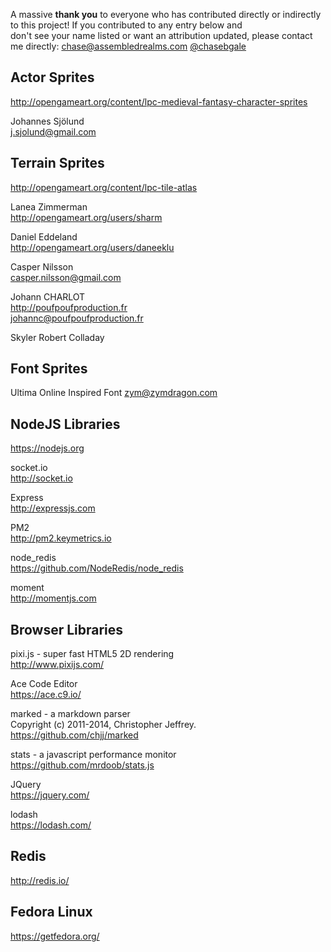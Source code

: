 A massive **thank you** to everyone who has contributed directly or indirectly to this project! If you contributed to any entry below and  
don't see your name listed or want an attribution updated, please contact me directly: [chase@assembledrealms.com](mailto:chase@assembledrealms.com) [@chasebgale](https://twitter.com/chasebgale)  

Actor Sprites
--------
http://opengameart.org/content/lpc-medieval-fantasy-character-sprites  

Johannes Sjölund  
j.sjolund@gmail.com  

Terrain Sprites
--------
http://opengameart.org/content/lpc-tile-atlas

Lanea Zimmerman  
http://opengameart.org/users/sharm  

Daniel Eddeland  
http://opengameart.org/users/daneeklu 

Casper Nilsson  
casper.nilsson@gmail.com  

Johann CHARLOT  
http://poufpoufproduction.fr  
johannc@poufpoufproduction.fr

Skyler Robert Colladay   

Font Sprites
--------
Ultima Online Inspired Font
zym@zymdragon.com 

NodeJS Libraries
--------
https://nodejs.org  

socket.io  
http://socket.io  

Express  
http://expressjs.com  

PM2  
http://pm2.keymetrics.io  

node_redis   
https://github.com/NodeRedis/node_redis  

moment  
http://momentjs.com  

Browser Libraries
--------
pixi.js - super fast HTML5 2D rendering  
http://www.pixijs.com/  

Ace Code Editor  
https://ace.c9.io/  

marked - a markdown parser  
Copyright (c) 2011-2014, Christopher Jeffrey.  
https://github.com/chjj/marked  

stats - a javascript performance monitor  
https://github.com/mrdoob/stats.js  

JQuery  
https://jquery.com/  

lodash  
https://lodash.com/  

Redis
--------
http://redis.io/

Fedora Linux
--------
https://getfedora.org/